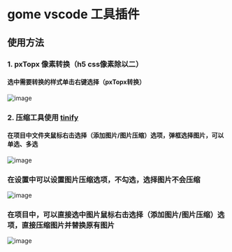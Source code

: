 
# gome vscode 工具插件

## 使用方法
### 1. pxTopx 像素转换（h5 css像素除以二）
#### 选中需要转换的样式单击右键选择（pxTopx转换）
![image](https://fr-static.jiazhengye.cn/222.377d4e66a0aa99dd.png)

### 2. 压缩工具使用 [tinify](https://tinify.cn/)
#### 在项目中文件夹鼠标右击选择（添加图片/图片压缩）选项，弹框选择图片，可以单选、多选
![image](https://fr-static.jiazhengye.cn/1.dd1958760f4abe82.jpg)

### 在设置中可以设置图片压缩选项，不勾选，选择图片不会压缩
![image](https://fr-static.jiazhengye.cn/2.191dd5931a37634e.png)

### 在项目中，可以直接选中图片鼠标右击选择（添加图片/图片压缩）选项，直接压缩图片并替换原有图片
![image](https://fr-static.jiazhengye.cn/3.fd39e1a7bfb5730b.jpg)
